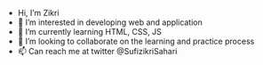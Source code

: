 - Hi, I’m Zikri
- 👀 I’m interested in developing web and application
- 🌱 I’m currently learning HTML, CSS, JS
- 💞️ I’m looking to collaborate on the learning and practice process
- 📫 Can reach me at twitter @SufizikriSahari

<!---
zeekri/zeekri is a ✨ special ✨ repository because its `README.md` (this file) appears on your GitHub profile.
You can click the Preview link to take a look at your changes.
--->
